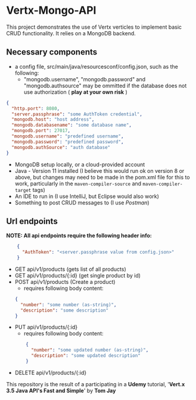 # Vertx-Mongo-API
This project demonstrates the use of Vertx verticles to implement basic CRUD functionality.
  It relies on a MongoDB backend.

## Necessary components
* a config file, src/main/java/resourcesconf/config.json, such as the following:
    * "mongodb.username", "mongodb.password" and "mongodb.authsource" may be ommitted if the database does not use authorization ( **play at your own risk** )
```json
{
  "http.port": 8080,
  "server.passphrase": "some AuthToken credential",
  "mongodb.host": "host address",
  "mongodb.databasename": "some database name",
  "mongodb.port": 27017,
  "mongodb.username": "predefined username",
  "mongodb.password": "predefined password",
  "mongodb.authSource": "auth database"
}
```
* MongoDB setup locally, or a cloud-provided account
* Java - Version 11 installed (I believe this would run ok on version 8 or above, but changes may need to be made in the pom.xml file for this to work, particularly in the `maven-compiler-source` and `maven-compiler-target` tags)
* An IDE to run in (I use IntelliJ, but Eclipse would also work)
* Something to post CRUD messages to (I use *Postman*)

## Url endpoints
__NOTE: All api endpoints require the following header info:__
```json
    {
      "AuthToken": "<server.passphrase value from config.json>"
    }
```
    
* GET api/v1/products (gets list of all products)
* GET api/v1/products/{:id} (get single product by id)
* POST api/v1/products (Create a product)
    * requires following body content:
    ```json
    {
      "number": "some number (as-string)",
      "description": "some description"
    }
    ```
* PUT api/v1/products/{:id}
    * requires following body content:
    ```json
        {
          "number": "some updated number (as-string)",
          "description": "some updated description"
        }
    ```
* DELETE api/v1/products/{:id}

 This repository is the result of a participating in a __Udemy__ tutorial, '__Vert.x 3.5 Java API's Fast and Simple__' by __Tom Jay__